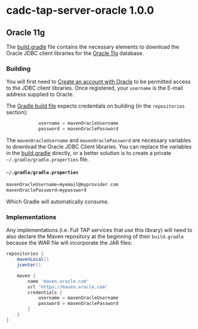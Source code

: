 # cadc-tap-server-oracle 1.0.0

## Oracle 11g

The [build.gradle](build.gradle) file contains the necessary elements to download the Oracle JDBC client libraries
for the [Oracle 11g](http://www.oracle.com/technetwork/database/database-technologies/express-edition/overview/index.html) database.

### Building

You will first need to [Create an account with Oracle](http://www.oracle.com/webapps/maven/register/license.html) to be
permitted access to the JDBC client libraries.  Once registered, your `username` is the E-mail address supplied to 
Oracle.

The [Gradle build file](build.gradle) expects credentials on building (in the `repositories` section):

```groovy
            username = mavenOracleUsername
            password = mavenOraclePassword
```

The `mavenOracleUsername` and `mavenOraclePassword` are necessary variables to download the Oracle JDBC Client 
libraries.  You can replace the variables in the [build.gradle](build.gradle) directly, or a better solution is to 
create a private `~/.gradle/gradle.properties` file.

#### `~/.gradle/gradle.properties`
```groovy
mavenOracleUsername=myemail@myprovider.com
mavenOraclePassword=mypassword
``` 

Which Gradle will automatically consume.


### Implementations

Any implementations (i.e. Full TAP services that _use_ this library) will need to also declare the Maven repository at 
the beginning of their `build.gradle` because the WAR file will incorporate the JAR files:

```groovy
repositories {
    mavenLocal()
    jcenter()

    maven {
        name 'maven.oracle.com'
        url 'https://maven.oracle.com'
        credentials {
            username = mavenOracleUsername
            password = mavenOraclePassword
        }
    }
}
```
